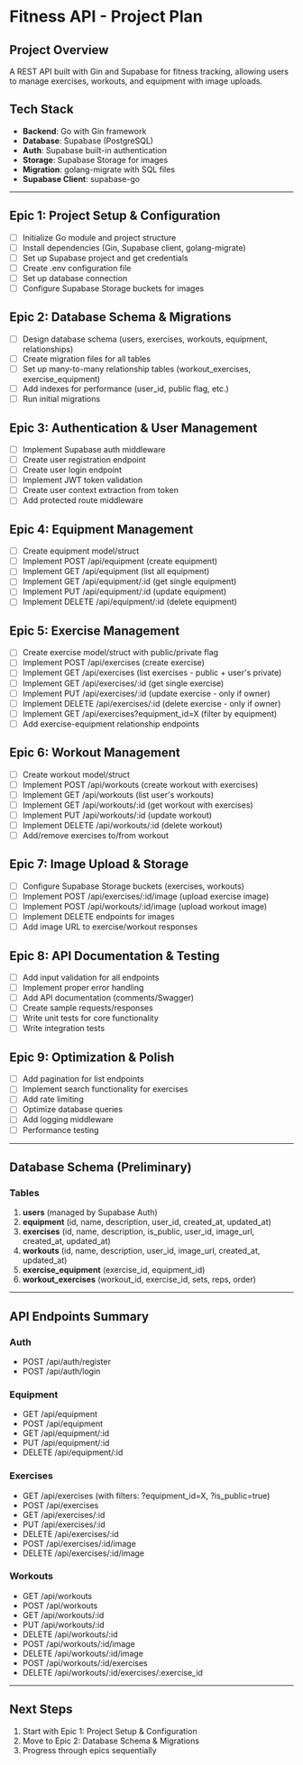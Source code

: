 # Fitness API - Project Plan

## Project Overview
A REST API built with Gin and Supabase for fitness tracking, allowing users to manage exercises, workouts, and equipment with image uploads.

## Tech Stack
- **Backend**: Go with Gin framework
- **Database**: Supabase (PostgreSQL)
- **Auth**: Supabase built-in authentication
- **Storage**: Supabase Storage for images
- **Migration**: golang-migrate with SQL files
- **Supabase Client**: supabase-go

---

## Epic 1: Project Setup & Configuration
- [ ] Initialize Go module and project structure
- [ ] Install dependencies (Gin, Supabase client, golang-migrate)
- [ ] Set up Supabase project and get credentials
- [ ] Create .env configuration file
- [ ] Set up database connection
- [ ] Configure Supabase Storage buckets for images

## Epic 2: Database Schema & Migrations
- [ ] Design database schema (users, exercises, workouts, equipment, relationships)
- [ ] Create migration files for all tables
- [ ] Set up many-to-many relationship tables (workout_exercises, exercise_equipment)
- [ ] Add indexes for performance (user_id, public flag, etc.)
- [ ] Run initial migrations

## Epic 3: Authentication & User Management
- [ ] Implement Supabase auth middleware
- [ ] Create user registration endpoint
- [ ] Create user login endpoint
- [ ] Implement JWT token validation
- [ ] Create user context extraction from token
- [ ] Add protected route middleware

## Epic 4: Equipment Management
- [ ] Create equipment model/struct
- [ ] Implement POST /api/equipment (create equipment)
- [ ] Implement GET /api/equipment (list all equipment)
- [ ] Implement GET /api/equipment/:id (get single equipment)
- [ ] Implement PUT /api/equipment/:id (update equipment)
- [ ] Implement DELETE /api/equipment/:id (delete equipment)

## Epic 5: Exercise Management
- [ ] Create exercise model/struct with public/private flag
- [ ] Implement POST /api/exercises (create exercise)
- [ ] Implement GET /api/exercises (list exercises - public + user's private)
- [ ] Implement GET /api/exercises/:id (get single exercise)
- [ ] Implement PUT /api/exercises/:id (update exercise - only if owner)
- [ ] Implement DELETE /api/exercises/:id (delete exercise - only if owner)
- [ ] Implement GET /api/exercises?equipment_id=X (filter by equipment)
- [ ] Add exercise-equipment relationship endpoints

## Epic 6: Workout Management
- [ ] Create workout model/struct
- [ ] Implement POST /api/workouts (create workout with exercises)
- [ ] Implement GET /api/workouts (list user's workouts)
- [ ] Implement GET /api/workouts/:id (get workout with exercises)
- [ ] Implement PUT /api/workouts/:id (update workout)
- [ ] Implement DELETE /api/workouts/:id (delete workout)
- [ ] Add/remove exercises to/from workout

## Epic 7: Image Upload & Storage
- [ ] Configure Supabase Storage buckets (exercises, workouts)
- [ ] Implement POST /api/exercises/:id/image (upload exercise image)
- [ ] Implement POST /api/workouts/:id/image (upload workout image)
- [ ] Implement DELETE endpoints for images
- [ ] Add image URL to exercise/workout responses

## Epic 8: API Documentation & Testing
- [ ] Add input validation for all endpoints
- [ ] Implement proper error handling
- [ ] Add API documentation (comments/Swagger)
- [ ] Create sample requests/responses
- [ ] Write unit tests for core functionality
- [ ] Write integration tests

## Epic 9: Optimization & Polish
- [ ] Add pagination for list endpoints
- [ ] Implement search functionality for exercises
- [ ] Add rate limiting
- [ ] Optimize database queries
- [ ] Add logging middleware
- [ ] Performance testing

---

## Database Schema (Preliminary)

### Tables
1. **users** (managed by Supabase Auth)
2. **equipment** (id, name, description, user_id, created_at, updated_at)
3. **exercises** (id, name, description, is_public, user_id, image_url, created_at, updated_at)
4. **workouts** (id, name, description, user_id, image_url, created_at, updated_at)
5. **exercise_equipment** (exercise_id, equipment_id)
6. **workout_exercises** (workout_id, exercise_id, sets, reps, order)

---

## API Endpoints Summary

### Auth
- POST /api/auth/register
- POST /api/auth/login

### Equipment
- GET /api/equipment
- POST /api/equipment
- GET /api/equipment/:id
- PUT /api/equipment/:id
- DELETE /api/equipment/:id

### Exercises
- GET /api/exercises (with filters: ?equipment_id=X, ?is_public=true)
- POST /api/exercises
- GET /api/exercises/:id
- PUT /api/exercises/:id
- DELETE /api/exercises/:id
- POST /api/exercises/:id/image
- DELETE /api/exercises/:id/image

### Workouts
- GET /api/workouts
- POST /api/workouts
- GET /api/workouts/:id
- PUT /api/workouts/:id
- DELETE /api/workouts/:id
- POST /api/workouts/:id/image
- DELETE /api/workouts/:id/image
- POST /api/workouts/:id/exercises
- DELETE /api/workouts/:id/exercises/:exercise_id

---

## Next Steps
1. Start with Epic 1: Project Setup & Configuration
2. Move to Epic 2: Database Schema & Migrations
3. Progress through epics sequentially
